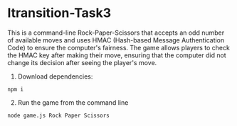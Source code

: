 # Itransition-Task3

This is a command-line Rock-Paper-Scissors that accepts an odd number of available moves and uses HMAC (Hash-based Message Authentication Code) to ensure the computer's fairness. The game allows players to check the HMAC key after making their move, ensuring that the computer did not change its decision after seeing the player's move.

1. Download dependencies:

```
npm i
```

2. Run the game from the command line

```
node game.js Rock Paper Scissors
```
